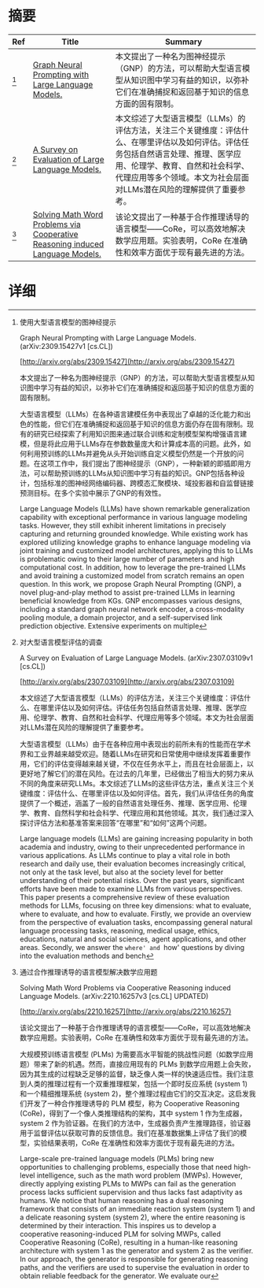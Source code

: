 # 摘要

| Ref | Title | Summary |
| --- | --- | --- |
| [^1] | [Graph Neural Prompting with Large Language Models.](http://arxiv.org/abs/2309.15427) | 本文提出了一种名为图神经提示（GNP）的方法，可以帮助大型语言模型从知识图中学习有益的知识，以弥补它们在准确捕捉和返回基于知识的信息方面的固有限制。 |
| [^2] | [A Survey on Evaluation of Large Language Models.](http://arxiv.org/abs/2307.03109) | 本文综述了大型语言模型（LLMs）的评估方法，关注三个关键维度：评估什么、在哪里评估以及如何评估。评估任务包括自然语言处理、推理、医学应用、伦理学、教育、自然和社会科学、代理应用等多个领域。本文为社会层面对LLMs潜在风险的理解提供了重要参考。 |
| [^3] | [Solving Math Word Problems via Cooperative Reasoning induced Language Models.](http://arxiv.org/abs/2210.16257) | 该论文提出了一种基于合作推理诱导的语言模型——CoRe，可以高效地解决数学应用题。实验表明，CoRe 在准确性和效率方面优于现有最先进的方法。 |

# 详细

[^1]: 使用大型语言模型的图神经提示

    Graph Neural Prompting with Large Language Models. (arXiv:2309.15427v1 [cs.CL])

    [http://arxiv.org/abs/2309.15427](http://arxiv.org/abs/2309.15427)

    本文提出了一种名为图神经提示（GNP）的方法，可以帮助大型语言模型从知识图中学习有益的知识，以弥补它们在准确捕捉和返回基于知识的信息方面的固有限制。

    

    大型语言模型（LLMs）在各种语言建模任务中表现出了卓越的泛化能力和出色的性能，但它们在准确捕捉和返回基于知识的信息方面仍存在固有限制。现有的研究已经探索了利用知识图来通过联合训练和定制模型架构增强语言建模，但是将此应用于LLMs存在参数数量庞大和计算成本高的问题。此外，如何利用预训练的LLMs并避免从头开始训练自定义模型仍然是一个开放的问题。在这项工作中，我们提出了图神经提示（GNP），一种新颖的即插即用方法，可以帮助预训练的LLMs从知识图中学习有益的知识。GNP包括各种设计，包括标准的图神经网络编码器、跨模态汇聚模块、域投影器和自监督链接预测目标。在多个实验中展示了GNP的有效性。

    Large Language Models (LLMs) have shown remarkable generalization capability with exceptional performance in various language modeling tasks. However, they still exhibit inherent limitations in precisely capturing and returning grounded knowledge. While existing work has explored utilizing knowledge graphs to enhance language modeling via joint training and customized model architectures, applying this to LLMs is problematic owing to their large number of parameters and high computational cost. In addition, how to leverage the pre-trained LLMs and avoid training a customized model from scratch remains an open question. In this work, we propose Graph Neural Prompting (GNP), a novel plug-and-play method to assist pre-trained LLMs in learning beneficial knowledge from KGs. GNP encompasses various designs, including a standard graph neural network encoder, a cross-modality pooling module, a domain projector, and a self-supervised link prediction objective. Extensive experiments on multiple
    
[^2]: 对大型语言模型评估的调查

    A Survey on Evaluation of Large Language Models. (arXiv:2307.03109v1 [cs.CL])

    [http://arxiv.org/abs/2307.03109](http://arxiv.org/abs/2307.03109)

    本文综述了大型语言模型（LLMs）的评估方法，关注三个关键维度：评估什么、在哪里评估以及如何评估。评估任务包括自然语言处理、推理、医学应用、伦理学、教育、自然和社会科学、代理应用等多个领域。本文为社会层面对LLMs潜在风险的理解提供了重要参考。

    

    大型语言模型（LLMs）由于在各种应用中表现出的前所未有的性能而在学术界和工业界越来越受欢迎。随着LLMs在研究和日常使用中继续发挥着重要作用，它们的评估变得越来越关键，不仅在任务水平上，而且在社会层面上，以更好地了解它们的潜在风险。在过去的几年里，已经做出了相当大的努力来从不同的角度来研究LLMs。本文综述了LLMs的这些评估方法，重点关注三个关键维度：评估什么、在哪里评估以及如何评估。首先，我们从评估任务的角度提供了一个概述，涵盖了一般的自然语言处理任务、推理、医学应用、伦理学、教育、自然科学和社会科学、代理应用和其他领域。其次，我们通过深入探讨评估方法和基准答案来回答“在哪里”和“如何”这两个问题。

    Large language models (LLMs) are gaining increasing popularity in both academia and industry, owing to their unprecedented performance in various applications. As LLMs continue to play a vital role in both research and daily use, their evaluation becomes increasingly critical, not only at the task level, but also at the society level for better understanding of their potential risks. Over the past years, significant efforts have been made to examine LLMs from various perspectives. This paper presents a comprehensive review of these evaluation methods for LLMs, focusing on three key dimensions: what to evaluate, where to evaluate, and how to evaluate. Firstly, we provide an overview from the perspective of evaluation tasks, encompassing general natural language processing tasks, reasoning, medical usage, ethics, educations, natural and social sciences, agent applications, and other areas. Secondly, we answer the `where' and `how' questions by diving into the evaluation methods and bench
    
[^3]: 通过合作推理诱导的语言模型解决数学应用题

    Solving Math Word Problems via Cooperative Reasoning induced Language Models. (arXiv:2210.16257v3 [cs.CL] UPDATED)

    [http://arxiv.org/abs/2210.16257](http://arxiv.org/abs/2210.16257)

    该论文提出了一种基于合作推理诱导的语言模型——CoRe，可以高效地解决数学应用题。实验表明，CoRe 在准确性和效率方面优于现有最先进的方法。

    

    大规模预训练语言模型 (PLMs) 为需要高水平智能的挑战性问题（如数学应用题）带来了新的机遇。然而，直接应用现有的 PLMs 到数学应用题上会失败，因为其生成的过程缺乏足够的监督，缺乏像人类一样的快速适应性。我们注意到人类的推理过程有一个双重推理框架，包括一个即时反应系统 (system 1) 和一个精细推理系统 (system 2)，整个推理过程由它们的交互决定。这启发我们开发了一种合作推理诱导的 PLM 模型，称为 Cooperative Reasoning (CoRe)，得到了一个像人类推理结构的架构，其中 system 1 作为生成器，system 2 作为验证器。在我们的方法中，生成器负责产生推理路径，验证器用于监督评估以获取可靠的反馈信息。我们在基准数据集上评估了我们的模型，实验结果表明，CoRe 在准确性和效率方面优于现有最先进的方法。

    Large-scale pre-trained language models (PLMs) bring new opportunities to challenging problems, especially those that need high-level intelligence, such as the math word problem (MWPs). However, directly applying existing PLMs to MWPs can fail as the generation process lacks sufficient supervision and thus lacks fast adaptivity as humans. We notice that human reasoning has a dual reasoning framework that consists of an immediate reaction system (system 1) and a delicate reasoning system (system 2), where the entire reasoning is determined by their interaction. This inspires us to develop a cooperative reasoning-induced PLM for solving MWPs, called Cooperative Reasoning (CoRe), resulting in a human-like reasoning architecture with system 1 as the generator and system 2 as the verifier. In our approach, the generator is responsible for generating reasoning paths, and the verifiers are used to supervise the evaluation in order to obtain reliable feedback for the generator. We evaluate our
    

